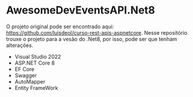 # AwesomeDevEventsAPI.Net8
O projeto original pode ser encontrado aqui: https://github.com/luisdeol/curso-rest-apis-aspnetcore.
Nesse repositório trouxe o projeto para a vesão do .Net8, por isso, pode ser que tenham alterações.


* Visual Studio 2022
* ASP.NET Core 8
* EF Core
* Swagger
* AutoMapper
* Entity FrameWork


